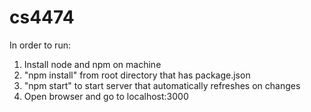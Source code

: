 # cs4474

In order to run:
1. Install node and npm on machine 
2. "npm install" from root directory that has package.json
3. "npm start" to start server that automatically refreshes on changes 
4. Open browser and go to localhost:3000